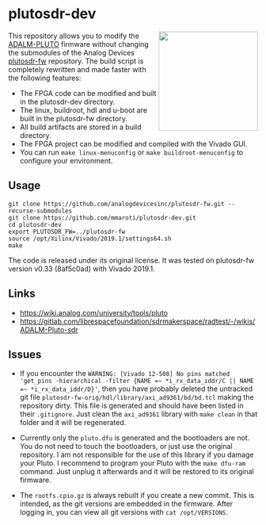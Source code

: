 # plutosdr-dev

<img align="right" width="200" src="https://wiki.analog.com/_media/university/tools/pluto/pluto_in_hand.png">

This repository allows you to modify the [ADALM-PLUTO](https://wiki.analog.com/university/tools/pluto) 
firmware without changing the submodules of the Analog Devices [plutosdr-fw](https://github.com/analogdevicesinc/plutosdr-fw.git)
repository. The build script is completely rewritten and made faster with the following features:

* The FPGA code can be modified and built in the plutosdr-dev directory.
* The linux, buildroot, hdl and u-boot are built in the plutosdr-fw directory.
* All build artifacts are stored in a build directory.
* The FPGA project can be modified and compiled with the Vivado GUI.
* You can run `make linux-menuconfig` or `make buildroot-menuconfig` to configure your environment.

## Usage

```
git clone https://github.com/analogdevicesinc/plutosdr-fw.git --recurse-submodules
git clone https://github.com/mmaroti/plutosdr-dev.git
cd plutosdr-dev
export PLUTOSDR_FW=../plutosdr-fw
source /opt/Xilinx/Vivado/2019.1/settings64.sh
make
```

The code is released under its original license. It was tested on plutosdr-fw version v0.33 (8af5c0ad) with Vivado 2019.1.

## Links

* https://wiki.analog.com/university/tools/pluto
* https://gitlab.com/librespacefoundation/sdrmakerspace/radtest/-/wikis/ADALM-Pluto-sdr

## Issues

* If you encounter the
`WARNING: [Vivado 12-508] No pins matched 'get_pins -hierarchical -filter {NAME =~ *i_rx_data_iddr/C || NAME =~ *i_rx_data_iddr/D}'`, then you have probably deleted the untracked git file `plutosdr-fw-orig/hdl/library/axi_ad9361/bd/bd.tcl` making the repository dirty. This file is generated and should have been listed in their `.gitignore`. Just clean the `axi_ad9361` library with `make clean` in that folder and it will be regenerated.

* Currently only the `pluto.dfu` is generated and the bootloaders are not. You do not need to touch the bootloaders, or just use the original repository. I am not responsible for the use of this library if you 
damage your Pluto. I recommend to program your Pluto with the `make dfu-ram` command. Just unplug it afterwards and it will be restored to its original firmware.

* The `rootfs.cpio.gz` is always rebuilt if you create a new commit. This is intended, as the git versions are
embedded in the firmware. After logging in, you can view all git versions with `cat /opt/VERSIONS`.
